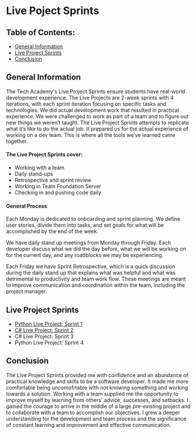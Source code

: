 # Live Poject Sprints

## Table of Contents:
- [General Information](#general-information)
- [Live Project Sprints](#live-project-sprints)
- [Conclusion](#conclusion)

## General Information
The Tech Academy's Live Project Sprints ensure students have real-world development experience. The Live Projects are 2-week sprints with 4 iterations, with each sprint iteration focusing on specific tasks and technologies. We did actual development work that resulted in practical experience. We were challenged to work as part of a team and to figure out new things we weren’t taught. The Live Project Sprints attempts to replicate what it’s like to do the actual job. It prepared us for the actual experience of working on a dev team. This is where all the tools we’ve learned came together.

#### The Live Project Sprints cover:
- Working with a team
- Daily stand-ups
- Retrospective and sprint review
- Working in Team Foundation Server
- Checking in and pushing code daily

#### General Process
Each Monday is dedicated to onboarding and sprint planning. We define user stories, divide them into tasks, and set goals for what will be accomplished by the end of the week.

We have daily stand up meetings from Monday through Friday. Each developer discuss what we did the day before, what we will be working on for the current day, and any roadblocks we may be experiencing.

Each Friday we have Sprint Retrospective, which is a quick discussion during the daily stand up that explains what was helpful and what was detrimental to productivity and team work flow. These meetings are meant to improve communication and coordination within the team, including the project manager.

## Live Project Sprints
- [Python Live Project: Sprint 1](https://github.com/rbmanez/TTA-Live-Project-Sprints/blob/master/PythonLiveProjectSprint1.md)
- [C# Live Project: Sprint 2](https://github.com/rbmanez/TTA-Live-Project-Sprints/blob/master/C%23LiveProjectSprint2.md)
- C# Live Project: Sprint 3
- Python Live Project: Sprint 4

## Conclusion
The Live Project Sprints provided me with confidence and an abundance of practical knowledge and skills to be a software developer. It made me more comfortable being uncomofrtable with not knowing something and working towards a solution. Working with a team supplied me the opportunity to improve myself by learning from others' advice, successes, and setbacks. I gained the courage to arrive in the middle of a large pre-existing project and to collaborate with a team to accomplish our objectives. I grew a deeper understanding for the development and team process and the significance of constant learning and improvement and effective communication.

